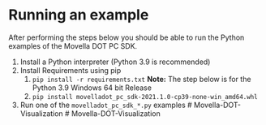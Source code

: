 # Running an example
After performing the steps below you should be able to run the Python examples
of the Movella DOT PC SDK.

 1. Install a Python interpreter (Python 3.9 is recommended)
 2. Install Requirements using pip
    1. `pip install -r requirements.txt`
    **Note:** The step below is for the Python 3.9 Windows 64 bit Release
    2. `pip install movelladot_pc_sdk-2021.1.0-cp39-none-win_amd64.whl`
 3. Run one of the `movelladot_pc_sdk_*.py` examples
#   M o v e l l a - D O T - V i s u a l i z a t i o n  
 #   M o v e l l a - D O T - V i s u a l i z a t i o n  
 